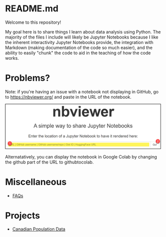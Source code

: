 # README.md

Welcome to this repository! 

My goal here is to share things I learn about data analysis using Python. The majority of the files I include will likely be Jupyter Notebooks because I like the inherent interactivity Jupyter Notebooks provide, the integration with Markdown (making documentation of the code so much easier), and the ability to easily "chunk" the code to aid in the teaching of how the code works.

# Problems?

Note: if you're having an issue with a notebook not displaying in GitHub, go to https://nbviewer.org/ and paste in the URL of the notebook. 

![nbviewer screenshot](images/nbviewer.png)

Alternatatively, you can display the notebook in Google Colab by changing the github part of the URL to githubtocolab. 

# Miscellaneous 

+ [FAQs](FAQ.md)

# Projects 

+ [Canadian Population Data](Wikipedia/Canadian-Population-Barchart.ipynb)
